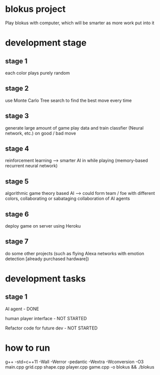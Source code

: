 # blokus project
Play blokus with computer, which will be smarter as more work put into it

# development stage
## stage 1
each color plays purely random 
## stage 2
use Monte Carlo Tree search to find the best move every time
## stage 3
generate large amount of game play data and train classfier (Neural network, etc.) on good / bad move
## stage 4
reinforcement learning --> smarter AI in while playing (memory-based recurrent neural network)
## stage 5
algorithmic game theory based AI --> could form team / foe with different colors, collaborating or sabataging collaboration of AI agents
## stage 6
deploy game on server using Heroku
## stage 7
do some other projects (such as flying Alexa networks with emotion detection [already purchased hardware])

# development tasks 
## stage 1
AI agent - DONE

human player interface - NOT STARTED

Refactor code for future dev - NOT STARTED

# how to run
g++ -std=c++11 -Wall -Werror -pedantic -Wextra -Wconversion -O3 main.cpp grid.cpp shape.cpp player.cpp game.cpp -o blokus && ./blokus


